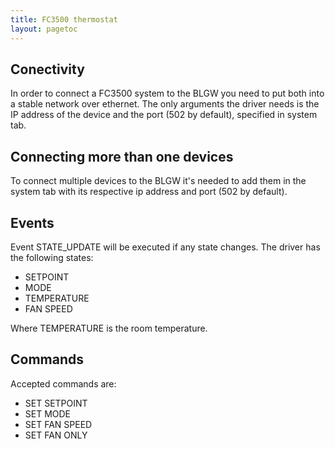```yaml
---
title: FC3500 thermostat
layout: pagetoc
---
```


Conectivity
-----------

In order to connect a FC3500 system to the BLGW you need to put both into a stable network over ethernet.
The only arguments the driver needs is the IP address of the device and the port (502 by default), specified
in system tab.

Connecting more than one devices
--------------------------------

To connect multiple devices to the BLGW it's needed to add them in the system tab with its respective ip
address and port (502 by default).

Events
------

Event STATE_UPDATE will be executed if any state changes.
The driver has the following states:

   + SETPOINT
   + MODE
   + TEMPERATURE
   + FAN SPEED

Where TEMPERATURE is the room temperature.

Commands
--------

Accepted commands are:

   + SET SETPOINT
   + SET MODE
   + SET FAN SPEED
   + SET FAN ONLY
